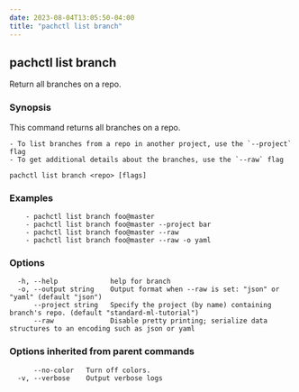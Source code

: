 ```yaml
---
date: 2023-08-04T13:05:50-04:00
title: "pachctl list branch"
---
```


## pachctl list branch

Return all branches on a repo.

### Synopsis

This command returns all branches on a repo. 

	- To list branches from a repo in another project, use the `--project` flag 
	- To get additional details about the branches, use the `--raw` flag 


```
pachctl list branch <repo> [flags]
```

### Examples

```
	- pachctl list branch foo@master 
	- pachctl list branch foo@master --project bar 
	- pachctl list branch foo@master --raw 
	- pachctl list branch foo@master --raw -o yaml 

```

### Options

```
  -h, --help             help for branch
  -o, --output string    Output format when --raw is set: "json" or "yaml" (default "json")
      --project string   Specify the project (by name) containing branch's repo. (default "standard-ml-tutorial")
      --raw              Disable pretty printing; serialize data structures to an encoding such as json or yaml
```

### Options inherited from parent commands

```
      --no-color   Turn off colors.
  -v, --verbose    Output verbose logs
```

